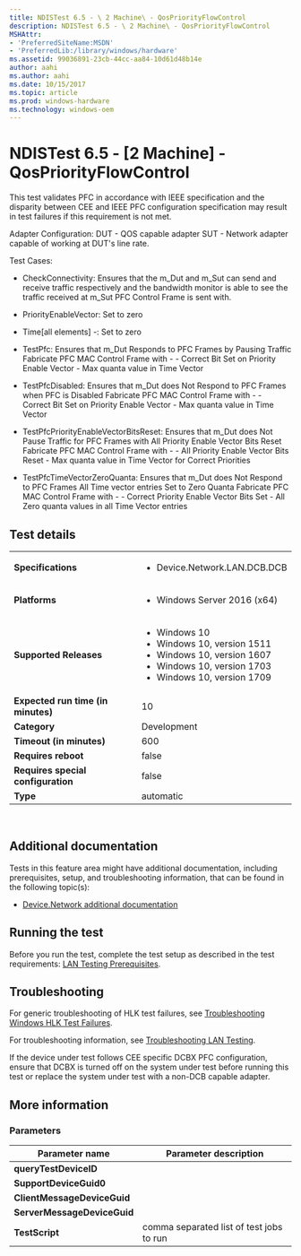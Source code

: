 ```yaml
---
title: NDISTest 6.5 - \ 2 Machine\ - QosPriorityFlowControl
description: NDISTest 6.5 - \ 2 Machine\ - QosPriorityFlowControl
MSHAttr:
- 'PreferredSiteName:MSDN'
- 'PreferredLib:/library/windows/hardware'
ms.assetid: 99036891-23cb-44cc-aa84-10d61d48b14e
author: aahi
ms.author: aahi
ms.date: 10/15/2017
ms.topic: article
ms.prod: windows-hardware
ms.technology: windows-oem
---
```


# <span id="p_hlk_test.ad118a4d-3d03-4f08-a6d0-d6a11d89dae1"></span>NDISTest 6.5 - \[2 Machine\] - QosPriorityFlowControl


This test validates PFC in accordance with IEEE specification and the disparity between CEE and IEEE PFC configuration specification may result in test failures if this requirement is not met.

Adapter Configuration: DUT - QOS capable adapter SUT - Network adapter capable of working at DUT's line rate.

Test Cases:

-   CheckConnectivity: Ensures that the m\_Dut and m\_Sut can send and receive traffic respectively and the bandwidth monitor is able to see the traffic received at m\_Sut PFC Control Frame is sent with.

-   PriorityEnableVector: Set to zero

-   Time\[all elements\] -: Set to zero

-   TestPfc: Ensures that m\_Dut Responds to PFC Frames by Pausing Traffic Fabricate PFC MAC Control Frame with - - Correct Bit Set on Priority Enable Vector - Max quanta value in Time Vector

-   TestPfcDisabled: Ensures that m\_Dut does Not Respond to PFC Frames when PFC is Disabled Fabricate PFC MAC Control Frame with - - Correct Bit Set on Priority Enable Vector - Max quanta value in Time Vector

-   TestPfcPriorityEnableVectorBitsReset: Ensures that m\_Dut does Not Pause Traffic for PFC Frames with All Priority Enable Vector Bits Reset Fabricate PFC MAC Control Frame with - - All Priority Enable Vector Bits Reset - Max quanta value in Time Vector for Correct Priorities

-   TestPfcTimeVectorZeroQuanta: Ensures that m\_Dut does Not Respond to PFC Frames All Time vector entries Set to Zero Quanta Fabricate PFC MAC Control Frame with - - Correct Priority Enable Vector Bits Set - All Zero quanta values in all Time Vector entries

## Test details
|||
|---|---|
| **Specifications**  | <ul><li>Device.Network.LAN.DCB.DCB</li></ul> |  
| **Platforms**   | <ul><li>Windows Server 2016 (x64)</li></ul> |
| **Supported Releases** | <ul><li>Windows 10</li><li>Windows 10, version 1511</li><li>Windows 10, version 1607</li><li>Windows 10, version 1703</li><li>Windows 10, version 1709</li></ul> |
|**Expected run time (in minutes)**| 10 |
|**Category**| Development |
|**Timeout (in minutes)**| 600 |
|**Requires reboot**| false |
|**Requires special configuration**| false |
|**Type**| automatic |

 

## <span id="Additional_documentation"></span><span id="additional_documentation"></span><span id="ADDITIONAL_DOCUMENTATION"></span>Additional documentation


Tests in this feature area might have additional documentation, including prerequisites, setup, and troubleshooting information, that can be found in the following topic(s):

-   [Device.Network additional documentation](device-network-additional-documentation.md)

## <span id="Running_the_test"></span><span id="running_the_test"></span><span id="RUNNING_THE_TEST"></span>Running the test


Before you run the test, complete the test setup as described in the test requirements: [LAN Testing Prerequisites](lan-testing-prerequisites.md).

## <span id="Troubleshooting"></span><span id="troubleshooting"></span><span id="TROUBLESHOOTING"></span>Troubleshooting


For generic troubleshooting of HLK test failures, see [Troubleshooting Windows HLK Test Failures](..\user\troubleshooting-windows-hlk-test-failures.md).

For troubleshooting information, see [Troubleshooting LAN Testing](troubleshooting-lan-testing.md).

If the device under test follows CEE specific DCBX PFC configuration, ensure that DCBX is turned off on the system under test before running this test or replace the system under test with a non-DCB capable adapter.

## <span id="More_information"></span><span id="more_information"></span><span id="MORE_INFORMATION"></span>More information


### <span id="Parameters"></span><span id="parameters"></span><span id="PARAMETERS"></span>Parameters

| Parameter name              | Parameter description                    |
|-----------------------------|------------------------------------------|
| **queryTestDeviceID**       |                                          |
| **SupportDeviceGuid0**      |                                          |
| **ClientMessageDeviceGuid** |                                          |
| **ServerMessageDeviceGuid** |                                          |
| **TestScript**              | comma separated list of test jobs to run |

 

 

 






